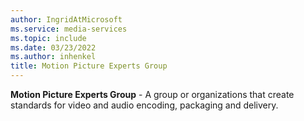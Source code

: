 ```yaml
---
author: IngridAtMicrosoft
ms.service: media-services
ms.topic: include
ms.date: 03/23/2022
ms.author: inhenkel
title: Motion Picture Experts Group
---
```


**Motion Picture Experts Group** - A group or organizations that create standards for video and audio encoding, packaging and delivery.
